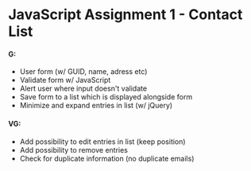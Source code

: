 # JavaScript Assignment 1 - Contact List

#### **G**:

-   User form (w/ GUID, name, adress etc)
-   Validate form w/ JavaScript
-   Alert user where input doesn't validate
-   Save form to a list which is displayed alongside form
-   Minimize and expand entries in list (w/ jQuery)

#### **VG**:

-   Add possibility to edit entries in list (keep position)
-   Add possibility to remove entries
-   Check for duplicate information (no duplicate emails)
